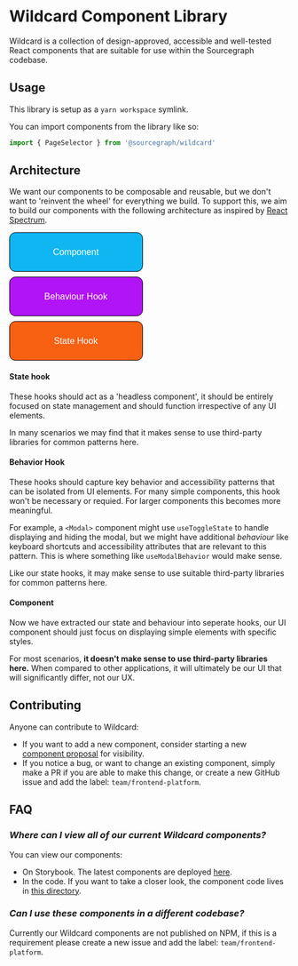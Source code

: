 # Wildcard Component Library

Wildcard is a collection of design-approved, accessible and well-tested React components that are suitable for use within the Sourcegraph codebase.

## Usage

This library is setup as a `yarn workspace` symlink.

You can import components from the library like so:

```javascript
import { PageSelector } from '@sourcegraph/wildcard'
```

## Architecture

We want our components to be composable and reusable, but we don't want to 'reinvent the wheel' for everything we build. To support this, we aim to build our components with the following architecture as inspired by [React Spectrum](https://react-spectrum.adobe.com/).

<svg xmlns="http://www.w3.org/2000/svg" xmlns:xlink="http://www.w3.org/1999/xlink" width="241" height="231" viewBox="-0.5 -0.5 241 231"><rect width="240" height="70" rx="10.5" ry="10.5" fill="#0fb6f2" stroke="#000" pointer-events="all"/><switch transform="translate(-.5 -.5)"><foreignObject style="overflow:visible;text-align:left" pointer-events="none" width="100%" height="100%" requiredFeatures="http://www.w3.org/TR/SVG11/feature#Extensibility"><div xmlns="http://www.w3.org/1999/xhtml" style="display:flex;align-items:unsafe center;justify-content:unsafe center;width:238px;height:1px;padding-top:35px;margin-left:1px"><div style="box-sizing:border-box;font-size:0;text-align:center"><div style="display:inline-block;font-size:16px;font-family:Helvetica;color:#fff;line-height:1.2;pointer-events:all;white-space:normal;word-wrap:normal">Component</div></div></div></foreignObject><text x="120" y="40" fill="#FFF" font-family="Helvetica" font-size="16" text-anchor="middle">Component</text></switch><rect y="80" width="240" height="70" rx="10.5" ry="10.5" fill="#b114f7" stroke="#000" pointer-events="all"/><switch transform="translate(-.5 -.5)"><foreignObject style="overflow:visible;text-align:left" pointer-events="none" width="100%" height="100%" requiredFeatures="http://www.w3.org/TR/SVG11/feature#Extensibility"><div xmlns="http://www.w3.org/1999/xhtml" style="display:flex;align-items:unsafe center;justify-content:unsafe center;width:238px;height:1px;padding-top:115px;margin-left:1px"><div style="box-sizing:border-box;font-size:0;text-align:center"><div style="display:inline-block;font-size:16px;font-family:Helvetica;color:#fff;line-height:1.2;pointer-events:all;white-space:normal;word-wrap:normal">Behaviour Hook</div></div></div></foreignObject><text x="120" y="120" fill="#FFF" font-family="Helvetica" font-size="16" text-anchor="middle">Behaviour Hook</text></switch><rect y="160" width="240" height="70" rx="10.5" ry="10.5" fill="#f86012" stroke="#000" pointer-events="all"/><switch transform="translate(-.5 -.5)"><foreignObject style="overflow:visible;text-align:left" pointer-events="none" width="100%" height="100%" requiredFeatures="http://www.w3.org/TR/SVG11/feature#Extensibility"><div xmlns="http://www.w3.org/1999/xhtml" style="display:flex;align-items:unsafe center;justify-content:unsafe center;width:238px;height:1px;padding-top:195px;margin-left:1px"><div style="box-sizing:border-box;font-size:0;text-align:center"><div style="display:inline-block;font-size:16px;font-family:Helvetica;color:#fff;line-height:1.2;pointer-events:all;white-space:normal;word-wrap:normal">State Hook</div></div></div></foreignObject><text x="120" y="200" fill="#FFF" font-family="Helvetica" font-size="16" text-anchor="middle">State Hook</text></switch><switch><a transform="translate(0 -5)" xlink:href="https://www.diagrams.net/doc/faq/svg-export-text-problems" target="_blank"></a></switch></svg>

#### State hook

These hooks should act as a 'headless component', it should be entirely focused on state management and should function irrespective of any UI elements.

In many scenarios we may find that it makes sense to use third-party libraries for common patterns here.

#### Behavior Hook

These hooks should capture key behavior and accessibility patterns that can be isolated from UI elements. For many simple components, this hook won't be necessary or requied. For larger components this becomes more meaningful.

For example, a `<Modal>` component might use `useToggleState` to handle displaying and hiding the modal, but we might have additional _behaviour_ like keyboard shortcuts and accessibility attributes that are relevant to this pattern. This is where something like `useModalBehavior` would make sense.

Like our state hooks, it may make sense to use suitable third-party libraries for common patterns here.

#### Component

Now we have extracted our state and behaviour into seperate hooks, our UI component should just focus on displaying simple elements with specific styles.

For most scenarios, **it doesn't make sense to use third-party libraries here.** When compared to other applications, it will ultimately be our UI that will significantly differ, not our UX.


## Contributing
Anyone can contribute to Wildcard:

- If you want to add a new component, consider starting a new [component proposal](https://github.com/sourcegraph/sourcegraph/issues/new?labels=team/frontend-platform&template=wildcard_proposal.md) for visibility.
- If you notice a bug, or want to change an existing component, simply make a PR if you are able to make this change, or create a new GitHub issue and add the label: `team/frontend-platform`.


## FAQ

### *Where can I view all of our current Wildcard components?*
You can view our components:

- On Storybook. The latest components are deployed [here](https://main--5f0f381c0e50750022dc6bf7.chromatic.com/).
- In the code. If you want to take a closer look, the component code lives in [this directory](https://github.com/sourcegraph/sourcegraph/tree/main/client/wildcard).

### *Can I use these components in a different codebase?*
Currently our Wildcard components are not published on NPM, if this is a requirement please create a new issue and add the label: `team/frontend-platform`.

